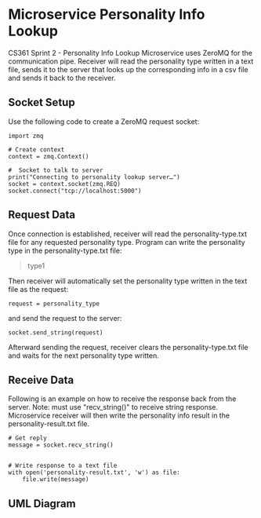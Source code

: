 # Microservice Personality Info Lookup

CS361 Sprint 2 - Personality Info Lookup Microservice uses ZeroMQ for the communication pipe. Receiver will read the personality type written in a text file, sends it to the server that looks up the corresponding info in a csv file and sends it back to the receiver.

## Socket Setup

Use the following code to create a ZeroMQ request socket:

```
import zmq

# Create context
context = zmq.Context()

#  Socket to talk to server
print("Connecting to personality lookup server…")
socket = context.socket(zmq.REQ)
socket.connect("tcp://localhost:5000")
```

## Request Data

Once connection is established, receiver will read the personality-type.txt file for any requested personality type. Program can write the personality type in the personality-type.txt file:

> type1

Then receiver will automatically set the personality type written in the text file as the request:

```
request = personality_type
```

and send the request to the server:

```
socket.send_string(request)
```

Afterward sending the request, receiver clears the personality-type.txt file and waits for the next personality type written.

## Receive Data

Following is an example on how to receive the response back from the server. Note: must use "recv_string()" to receive string response. Microservice receiver will then write the personality info result in the personality-result.txt file.

```
# Get reply
message = socket.recv_string()


# Write response to a text file
with open('personality-result.txt', 'w') as file:
    file.write(message)
```

## UML Diagram
